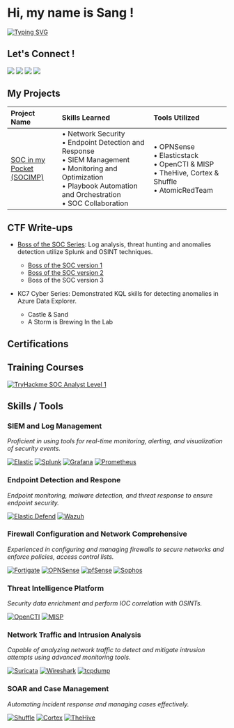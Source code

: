 <h1> Hi, my name is Sang ! </h1>
<p align='center'></p>

[![Typing SVG](https://readme-typing-svg.herokuapp.com?font=Fira+Code&duration=3500&pause=700&width=435&lines=Welcome+to+my+cybersecurity+journey!;A+SOC+Analyst+trainee)](https://git.io/typing-svg)

## Let's Connect !
<a href="https://www.linkedin.com/in/phamthanhsang0311/"><img src="https://img.shields.io/badge/-LinkedIn-0072b1?&style=flat&logo=linkedin&logoColor=white" /></a>
<a href="https://t.me/sangpham0311"><img src="https://img.shields.io/badge/-Telegram-2CA5E0?style=flat&logo=telegram&logoColor=white" /></a>
<a href="mailto:sang3112002@gmail.com"><img src="https://img.shields.io/badge/-sang3112002@gmail.com-D14836?style=flat&logo=gmail&logoColor=white" /></a>
<a href="https://phamthanhsang-cs.site"><img src="https://img.shields.io/badge/-Visit My Blog-00AA13?style=flat&logo=jekyll&logoColor=white" /></a>


## My Projects 
| **Project Name** | **Skills Learned** | **Tools Utilized** |
|:---|:---|:---|
| [SOC in my Pocket](https://github.com/phamthanhsang-cs/SOC-in-my-Pocket)<br>[(SOCIMP)](https://github.com/phamthanhsang-cs/SOC-in-my-Pocket) | • Network Security<br>• Endpoint Detection and Response<br>• SIEM Management<br>• Monitoring and Optimization<br>• Playbook Automation and Orchestration<br>• SOC Collaboration | • OPNSense<br>• Elasticstack<br>• OpenCTI & MISP<br>• TheHive, Cortex & Shuffle<br>• AtomicRedTeam 
  
## CTF Write-ups
- [Boss of the SOC Series](https://phamthanhsang-cs.site/categories/soc/): Log analysis, threat hunting and anomalies detection utilize Splunk and OSINT techniques.
  - [Boss of the SOC version 1](https://phamthanhsang-cs.site/posts/BOTSV1/)
  - [Boss of the SOC version 2](https://phamthanhsang-cs.site/posts/BOTSV2/)
  - Boss of the SOC version 3
  
- KC7 Cyber Series: Demonstrated KQL skills for detecting anomalies in Azure Data Explorer.
  - Castle & Sand
  - A Storm is Brewing In the Lab
    
## Certifications 
<!-- <div>
    <img src="https://img.shields.io/badge/-Security%2B-FF0000?&style=flat&logo=CompTIA&logoColor=white" />
    <img src="https://img.shields.io/badge/-ISC2_CC-00A652?&style=flat&logo=ISC2&logoColor=white" /> 
</div>
-->

## Training Courses
[![TryHackme SOC Analyst Level 1][Tryhackme]][Tryhackme-url]

## Skills / Tools

### SIEM and Log Management
*Proficient in using tools for real-time monitoring, alerting, and visualization of security events.*

[![Elastic][Elastic]][Elastic-url]
[![Splunk][Splunk]][Splunk-url]
[![Grafana][Grafana]][Grafana-url]
[![Prometheus][Prometheus]][Prometheus-url]

### Endpoint Detection and Respone
*Endpoint monitoring, malware detection, and threat response to ensure endpoint security.*

[![Elastic Defend][Elastic-Defend]][Elastic-Defend-url]
[![Wazuh][Wazuh]][Wazuh-url]

### Firewall Configuration and Network Comprehensive
*Experienced in configuring and managing firewalls to secure networks and enforce policies, access control lists.*

[![Fortigate][Fortigate]][Fortigate-url]
[![OPNSense][OPNSense]][OPNSense-url]
[![pfSense][pfSense]][pfSense-url]
[![Sophos][Sophos]][Sophos-url]

### Threat Intelligence Platform
*Security data enrichment and perform IOC correlation with OSINTs.*

[![OpenCTI][OpenCTI]][OpenCTI-url]
[![MISP][MISP]][MISP-url]

### Network Traffic and Intrusion Analysis
*Capable of analyzing network traffic to detect and mitigate intrusion attempts using advanced monitoring tools.*

[![Suricata][Suricata]][Suricata-url]
[![Wireshark][Wireshark]][Wireshark-url]
[![tcpdump][tcpdump]][tcpdump-url]

### SOAR and Case Management
*Automating incident response and managing cases effectively.*

[![Shuffle][Shuffle]][Shuffle-url]
[![Cortex][Cortex]][Cortex-url]
[![TheHive][TheHive]][TheHive-url]


<!-- MARKDOWN LINKS & IMAGES -->
<!--Certification-->

<!---Training Courses-->
[Tryhackme]: https://img.shields.io/badge/-TryHackMe_SOC_Analyst_Level_1_Complete_Course-2EAD50?&style=flat&logo=TryHackMe&logoColor=white
[Tryhackme-url]: https://tryhackme-certificates.s3-eu-west-1.amazonaws.com/THM-9JFJR40TMQ.pdf


<!--SIEM and Log Management-->
[Elastic]: https://img.shields.io/badge/Elastic-%23005571.svg?style=flat&logo=elastic&logoColor=white
[Elastic-url]: https://www.elastic.co/
[Splunk]: https://img.shields.io/badge/-Splunk-000000?&style=flat&logo=Splunk&logoColor=white
[Splunk-url]: https://www.splunk.com/
[Grafana]: https://img.shields.io/badge/-Grafana-F46800?&style=flat&logo=Grafana&logoColor=white
[Grafana-url]: https://grafana.com/
[Prometheus]: https://img.shields.io/badge/-Prometheus-E6522C?&style=flat&logo=Prometheus&logoColor=white
[Prometheus-url]: https://prometheus.io/

<!--Enpoint Protection-->
[Elastic-Defend]: https://img.shields.io/badge/-Elastic_Defend-CF4A0C?&style=flat&logo=Elastic&logoColor=white
[Elastic-Defend-url]: https://www.elastic.co/guide/en/integrations/current/endpoint.html
[Wazuh]: https://img.shields.io/badge/-Wazuh-3C99DC?&style=flat&logo=librewolf&logoColor=white
[Wazuh-url]: https://wazuh.com/

<!--Firewall-->
[Fortigate]: https://img.shields.io/badge/-Fortigate-FF0000?&style=flat&logo=Fortinet&logoColor=white
[Fortigate-url]: https://www.fortinet.com/products/next-generation-firewall
[OPNSense]: https://img.shields.io/badge/OPNSense-%23FF5200.svg?style=flat&logo=opnsense&logoColor=white
[OPNSense-url]: https://opnsense.org/
[pfSense]: https://img.shields.io/badge/-pfSense-000000?&style=flat&logo=baserow&logoColor=white
[pfSense-url]: https://www.pfsense.org/
[Sophos]: https://img.shields.io/badge/-Sophos-0080FF?&style=flat&logo=symphony&logoColor=white
[Sophos-url]: https://www.sophos.com/en-us/products/next-gen-firewall

<!--Threat Intelligence-->
[OpenCTI]: https://img.shields.io/badge/OpenCTI-%23003399.svg?style=flat&logo=nextdns&logoColor=white
[OpenCTI-url]: https://filigran.io/solutions/open-cti/
[MISP]: https://img.shields.io/badge/MISP-%23248BFB.svg?style=flat&logo=wechat&logoColor=white
[MISP-url]: https://www.misp-project.org/

<!--Network analyzer-->
[Suricata]: https://img.shields.io/badge/-Suricata-FF5C28?&style=flat&logo=awsorganizations&logoColor=white
[Suricata-url]:https://suricata.io/
[Wireshark]: https://img.shields.io/badge/-Wireshark-1679A7?&style=flat&logo=Wireshark&logoColor=white
[Wireshark-url]: https://www.wireshark.org/
[tcpdump]: https://img.shields.io/badge/-tcpdump-005571?&style=flat&logo=Linux&logoColor=white
[tcpdump-url]: https://www.tcpdump.org/

<!--SOAR and Case management-->
[Shuffle]: https://img.shields.io/badge/Shuffle-%23FF6F00.svg?style=flat&logo=hackthebox&logoColor=white
[Shuffle-url]: https://shuffler.io/
[Cortex]: https://img.shields.io/badge/Cortex-%2380F5D2.svg?style=flat&logo=serverless&logoColor=white
[Cortex-url]: https://strangebee.com/cortex/
[TheHive]: https://img.shields.io/badge/TheHive-%23FFCD00.svg?style=flat&logo=hive&logoColor=white
[TheHive-url]: https://strangebee.com/thehive/





